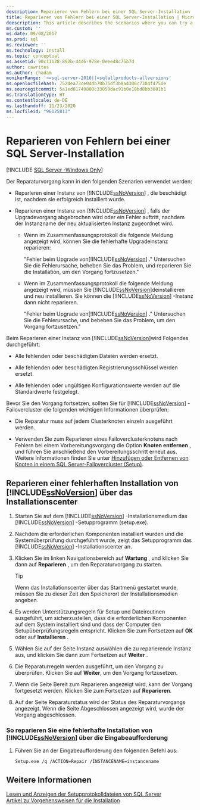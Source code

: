 ```yaml
---
description: Reparieren von Fehlern bei einer SQL Server-Installation
title: Reparieren von Fehlern bei einer SQL Server-Installation | Microsoft-Dokumentation
deescription: This article describes the scenarios where you can try a repair operation to fix failed SQL Server installation.
ms.custom: ''
ms.date: 09/08/2017
ms.prod: sql
ms.reviewer: ''
ms.technology: install
ms.topic: conceptual
ms.assetid: 90c11b28-892b-44d6-978e-0eee48c75b7d
author: cawrites
ms.author: chadam
monikerRange: '>=sql-server-2016||=sqlallproducts-allversions'
ms.openlocfilehash: 7524ea73ce04db70b75df3b8a4306c7304f475de
ms.sourcegitcommit: 5a1ed81749800c33059dac91b0e18bd8bb3081b1
ms.translationtype: HT
ms.contentlocale: de-DE
ms.lasthandoff: 11/23/2020
ms.locfileid: "96125813"
---
```

# <a name="repair-a-failed-sql-server-installation"></a>Reparieren von Fehlern bei einer SQL Server-Installation

[!INCLUDE [SQL Server -Windows Only](../../includes/applies-to-version/sql-windows-only.md)]

Der Reparaturvorgang kann in den folgenden Szenarien verwendet werden:  
  
- Reparieren einer Instanz von [!INCLUDE[ssNoVersion](../../includes/ssnoversion-md.md)] , die beschädigt ist, nachdem sie erfolgreich installiert wurde. 
  
- Reparieren einer Instanz von [!INCLUDE[ssNoVersion](../../includes/ssnoversion-md.md)] , falls der Upgradevorgang abgebrochen wird oder ein Fehler auftritt, nachdem der Instanzname der neu aktualisierten Instanz zugeordnet wird. 
  
    - Wenn im Zusammenfassungsprotokoll die folgende Meldung angezeigt wird, können Sie die fehlerhafte Upgradeinstanz reparieren:  
  
         "Fehler beim Upgrade von[!INCLUDE[ssNoVersion](../../includes/ssnoversion-md.md)] ." Untersuchen Sie die Fehlerursache, beheben Sie das Problem, und reparieren Sie die Installation, um den Vorgang fortzusetzen."  
  
    - Wenn im Zusammenfassungsprotokoll die folgende Meldung angezeigt wird, müssen Sie [!INCLUDE[ssNoVersion](../../includes/ssnoversion-md.md)]deinstallieren und neu installieren. Sie können die [!INCLUDE[ssNoVersion](../../includes/ssnoversion-md.md)] -Instanz dann nicht reparieren. 
  
         "Fehler beim Upgrade von[!INCLUDE[ssNoVersion](../../includes/ssnoversion-md.md)] ." Untersuchen Sie die Fehlerursache, und beheben Sie das Problem, um den Vorgang fortzusetzen."  
  
 Beim Reparieren einer Instanz von [!INCLUDE[ssNoVersion](../../includes/ssnoversion-md.md)]wird Folgendes durchgeführt:  
  
- Alle fehlenden oder beschädigten Dateien werden ersetzt. 
  
- Alle fehlenden oder beschädigten Registrierungsschlüssel werden ersetzt. 
  
- Alle fehlenden oder ungültigen Konfigurationswerte werden auf die Standardwerte festgelegt. 
  
 Bevor Sie den Vorgang fortsetzen, sollten Sie für [!INCLUDE[ssNoVersion](../../includes/ssnoversion-md.md)] -Failovercluster die folgenden wichtigen Informationen überprüfen:  
  
- Die Reparatur muss auf jedem Clusterknoten einzeln ausgeführt werden. 
  
- Verwenden Sie zum Reparieren eines Failoverclusterknotens nach Fehlern bei einem Vorbereitungsvorgang die Option **Knoten entfernen** , und führen Sie anschließend den Vorbereitungsschritt erneut aus. Weitere Informationen finden Sie unter [Hinzufügen oder Entfernen von Knoten in einem SQL Server-Failovercluster &#40;Setup&#41;](../../sql-server/failover-clusters/install/add-or-remove-nodes-in-a-sql-server-failover-cluster-setup.md). 
  
## <a name="repair-a-failed-installation-of-ssnoversion-from-the-installation-center"></a>Reparieren einer fehlerhaften Installation von [!INCLUDE[ssNoVersion](../../includes/ssnoversion-md.md)] über das Installationscenter 
  
1. Starten Sie auf dem [!INCLUDE[ssNoVersion](../../includes/ssnoversion-md.md)] -Installationsmedium das [!INCLUDE[ssNoVersion](../../includes/ssnoversion-md.md)] -Setupprogramm (setup.exe). 
  
2. Nachdem die erforderlichen Komponenten installiert wurden und die Systemüberprüfung durchgeführt wurde, zeigt das Setupprogramm das [!INCLUDE[ssNoVersion](../../includes/ssnoversion-md.md)] -Installationscenter an. 
  
3. Klicken Sie im linken Navigationsbereich auf **Wartung** , und klicken Sie dann auf **Reparieren** , um den Reparaturvorgang zu starten. 
  
   >[!TIP]  
   > Wenn das Installationscenter über das Startmenü gestartet wurde, müssen Sie zu dieser Zeit den Speicherort der Installationsmedien angeben. 
  
4. Es werden Unterstützungsregeln für Setup und Dateiroutinen ausgeführt, um sicherzustellen, dass die erforderlichen Komponenten auf dem System installiert sind und dass der Computer den Setupüberprüfungsregeln entspricht. Klicken Sie zum Fortsetzen auf **OK** oder auf **Installieren** . 
  
5. Wählen Sie auf der Seite Instanz auswählen die zu reparierende Instanz aus, und klicken Sie dann zum Fortsetzen auf **Weiter** . 
  
6. Die Reparaturregeln werden ausgeführt, um den Vorgang zu überprüfen. Klicken Sie auf **Weiter**, um den Vorgang fortzusetzen. 
  
7. Wenn die Seite Bereit zum Reparieren angezeigt wird, kann der Vorgang fortgesetzt werden. Klicken Sie zum Fortsetzen auf **Reparieren**. 
  
8. Auf der Seite Reparaturstatus wird der Status des Reparaturvorgangs angezeigt. Wenn die Seite Abgeschlossen angezeigt wird, wurde der Vorgang abgeschlossen. 
  
### <a name="to-repair-a-failed-installation-of-ssnoversion-using-command-prompt"></a>So reparieren Sie eine fehlerhafte Installation von [!INCLUDE[ssNoVersion](../../includes/ssnoversion-md.md)] über die Eingabeaufforderung  
  
1. Führen Sie an der Eingabeaufforderung den folgenden Befehl aus:  
  
    ```  
    Setup.exe /q /ACTION=Repair /INSTANCENAME=instancename  
    ```  
  
## <a name="see-also"></a>Weitere Informationen  
 [Lesen und Anzeigen der Setupprotokolldateien von SQL Server](../../database-engine/install-windows/view-and-read-sql-server-setup-log-files.md)   
 [Artikel zu Vorgehensweisen für die Installation](/previous-versions/sql/)  
  
